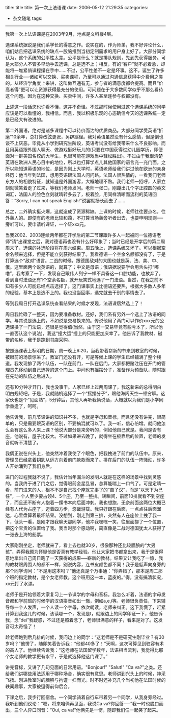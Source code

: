 

title: title
title: 第一次上法语课
date: 2006-05-12 21:29:35
categories:
- 杂文随笔
tags: 
 
---


我第一次上法语课是在2003年9月，地点是文科楼4层。

选课系统据说是我们系学长的得意之作。说实在的，作为师弟，我不好评论什么，咱们姑且把选课系统的缺点一股脑推到当初定制需求的用户身上好了。大部分同学认为，这个系统的公平性太差。公平是什么？就是排队规则，先到先获得服务。可是大部分人不管多早动手去选课，总是选不上；相反，有的“客户”就不必着急，却能将一堆紧俏课程攥在手中……不过，公平性差不一定是坏事。这不，诞生了许多相关行业──诸如可以交换、买卖课程，乃至可以通过沟通信息获得中介费用之类的。从经济学角度上来讲，这叫做互通有无，参与者的满意度都会提高。而且“价高者得”更可以让资源获得最充分的使用。可问题在于大多数同学似乎不那么看待这个问题。因为在这种交换、买卖中间，许多人甚至连参与权都没有。

上述这一段话您也许看不懂，这并不奇怪。不过那时候使用过这个选课系统的同学应该是可以看懂的，我相信。而且，我以积极乐观的心态确信今天的选课系统一定是已经大有改进的。

第二外国语，绝对是诸多课程中可以待价而沽的优质商品。大部分同学受英语“折磨”10余年，总打算改弦更张，另辟蹊径。我对英语虽然没有什么感情，但是倒也谈不上厌恶。毕竟从小学到研究生阶段，英语考试没有给我带来什么不良影响。而且用英语跟外国人聊天、做游戏挺好玩儿的(只要在中国获得过幼儿园学历，即便面对一群美国名校的大学生，也很可能在游戏当中轻松胜出)。不过由于我很清楚英语在欧洲人民心目中的地位，所以也打算学点儿其他国家的语言充一充门面。之所以能知道英语的地位，是因为刚上大学时，英语老师给我们讲过他在欧洲的亲身经历：他当年到法国，想用英语跟法国人问问路。法国人很热情的，一看我们老师东方人的相貌特征，就知道是外国游客，大概地理不熟。我们老师一招呼，人家立刻就微笑着走了过来，等我们老师发问。老师一张口，刚蹦出几个字正腔圆的英文词汇，法国人的脸色立刻就晴转多云了，板着脸，用同样清晰而流利的英语回答：“Sorry,
I can not speak English!”说罢就扬长而去了……

总之，二外确实挺火爆，这就造成了资源稀缺。上课的时候，老师往往要点名，往外轰人的。即便有的老师比较和蔼，不打算当场轰旁听者出去，也要申明规则──旁听可以，要申请听课证，一个证xxx元。

当我2002、2003连续两年都在开学后的第二节课跟许多人一起被同一位德语老师“请”出课堂之后，我对德语再也没有什么好印象了；当时已经是开学后的第二周周末了，选课的补选阶段将在周六结束。周五晚上，选课系统又坏了。可以根据空余名额来选择，但是不能立刻获得结果了。我看德语一个空余名额都没有了，于是打算选个“敌对”语言。二战的时候，跟德国敌对的大国也就是英、法、美、中、俄。这里面两个说英语的，就算了；中文是母语；俄语据说要学会用舌头打“嘟噜”，我考察了一下，发现自己跟伟人列宁一样不具备这一口腔功能，也放弃了。看到当时法语还有1个空余名额，就开玩笑式地选了一门法语。当然，在我之前不知有多少人可能已经点击选择了。这门课事实上比德语还要热，根据大多数人多年的经验，基本上是选不上的。我也没当回事，选完就去干别的事情去了。

等到我周日打开选课系统查看结果的时候才发现，法语课居然选上了！

周日我忙碌了一整天，因为要准备教材。还好，我们系有另外一个选上了法语的同学。与其说是选上的，不如说是交易换来的。传说他用了两门可以作价xxx元的公选课换了一门法语，还很是觉得值(当然，由于这一交易毕竟有些亏本了，所以他一直否认这个说法)，我这“撞大运”撞上的只能更加庆幸了。他告诉了我教材、磁带的名称，我于是跑到书店采购。

按照选课表上标明的日期，周一晚上6:20，当我带着崭新的书来到教室的时候，被眼前的场景惊呆了。教室门还没有开，可是等候上课的学生已经铺满了整个楼道。我发现排了两个队伍，一队在前门，一队在后门，大家都把赌注压在开门的管理员先移动到自己选择的这个门上。中间也有摇摆分子，准备作为预备队，随时跟在先动的队伍之后进入。

还有10分钟才开门，我也没事干。人家已经上过两周课了，我这新来的总得明白明白规矩吧。于是，我就随机选择了一个“摇摆分子”，跟他海阔天空一顿穷聊。这家伙也是个“见面熟”，5分钟后，其他人再听我俩说话，大概就以为我们是小学同学重逢了，呵呵。

他告诉我，前几节课讲的知识并不多，也就是字母和音标，而且还没有讲完，很简单的，只是需要跟英语的区别，不要搞混就可以了。我一听，信心倍增。就问他怎么会有这么多人来上课？他说大部分是来旁听的，例如他自己就是。我问是否有座，他说有，屋子比较大。不过如果进去晚了，就得坐在极靠后的位置，老师的发音就听不清楚了。

我俩正说在兴头上，他突然冲着我使了个眼色，把我拽进了前门的队伍中。原来，管理员已经拿着钥匙从远方向着前门款款而来了。排在后门的队伍一阵骚动，许多人开始涌到了我们身后。

进门的过程我就不说了，我估计当年漏斗的发明人就是在这样的场景中找到灵感的。当我终于进了门之后，觉得眼前金星乱冒，总算能喘上一口气了。可是定睛一看，前门进来的人，根本不是自己找个座就完事了的“自了汉”，而是“以天下为己任”，一个人至少要占领4、5个座，乃至一整排。转瞬间，前面10排就看不到空座了，而且还不断有人抱着一摞书本向后面冲刺。我也想跑，无奈前面这两位大概已经有人代为占座了，迈着四方步，悠哉游载。我只好跟在后面，一点点往后面溜达，心里盘算着最坏结果。没想到，刚走到第三排，突然有人在座位上拽了我一下，低头一看，是刚才跟我聊天那同学，他冲我嘿嘿一笑，往里面挪了一个位置，把这个宝贵的位置给了我。我当时那个感动啊，简直像是二战时德国犹太人获得了一张去上海的船票。

大家刚刚坐定，老师就来了，看上去也就30岁，很像那种还比较腼腆的“大男孩”，弄得我颇为怀疑他是否真有教学经验。他让大家把书都拿出来，我于是很得意地拿出自己周日跑了一天获得的成果──崭新的教材。结果又让我吃了一惊，我的教材跟周围人的都不一样，别说内容，连书皮颜色都不同！我于是低声向身旁的那个同学询问：“不是用这本吗？”他还真是个万事通：“你弄错了，那本是周二那个班的指定教材，是个女老师教。这个班用这一本，蓝皮的。”得，没有搞清状况，xx元打了水漂。

老师于是开始领着大家复习上一节课学的字母和音标。我怎么听着，法语的字母发音都和学前班的时候学的汉语拼音如出一辙，例如a,e,i等。老师很负责任，下来辅导每一个人发声，一个人读一个字母，依次朗读，老师来纠正。这下我慌了，赶紧计算到我这儿的时候，该读哪一个，发现是t，就跟边上的同学印证一下，他告诉我，念“dei”我疑惑，不过还是照着念了，老师很满意的样子，看来是对了。这发音可太奇怪了！

趁老师跑到后几排的时候，我问边上的同学：“这老师是不是研究生刚毕业？有30岁吗？”他愣了，随即笑着告诉我：“他都40多了！”天啊，这次可算见到驻容有术的高人了。他继续告诉我：“这老师在法国留学数年，法语相当流利，我觉得比那个女老师的教学更有水平，于是就选择他这门课了。”

讲完音标，又讲了几句见面的日常用语。"Bonjour!" "Salut!"
"Ca va?"之类。还给我们讲哪些用法适用于哪种场合，确实很有意思。老师讲到兴头上的时候，神采飞扬。刚进教室时的腼腆与拘谨一扫而光。时不时还补充几个当初他在法国时候的轶闻趣事，大家被逗得前仰后合。

下课之后，我步行回宿舍。一个同学骑着自行车带着另一个同学，从我身旁经过。我听到他们议论：“嗯，将来咱俩再见面，我说Ca va?你回答──”我一时也脱口而出，三个人异口同音：“Oui, ca va!”他俩先是一愣，随即我们仨一起笑了起来。